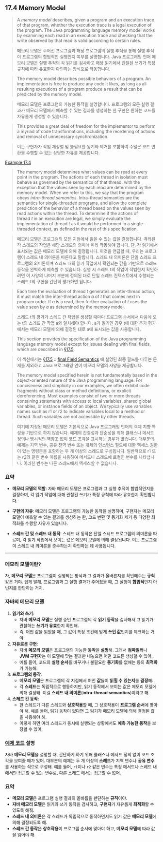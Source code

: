 ## 17.4 Memory Model

>A _memory model_ describes, given a program and an execution trace of that program, whether the execution trace is a legal execution of the program. The Java programming language memory model works by examining each read in an execution trace and checking that the write observed by that read is valid according to certain rules.

> 메모리 모델은 주어진 프로그램과 해당 프로그램의 실행 추적을 통해 실행 추적이 프로그램의 합법적인 실행인지 여부를 설명합니다.
> Java 프로그래밍 언어 메모리 모델은 실행 추적의 각 읽기를 검사하고 해당 읽기에서 관찰된 쓰기가 특정 규칙에 따라 유효한지 확인하는 방식으로 작동합니다.


> The memory model describes possible behaviors of a program. An implementation is free to produce any code it likes, as long as all resulting executions of a program produce a result that can be predicted by the memory model.

> 메모리 모델은 프로그램의 가능한 동작을 설명합니다. 프로그램의 모든 실행 결과가 메모리 모델에서 예측할 수 있는 결과를 생성하는 한 구현은 원하는 코드를 자유롭게 생성할 수 있습니다.

> This provides a great deal of freedom for the implementor to perform a myriad of code transformations, including the reordering of actions and removal of unnecessary synchronization.

> 이는 구현자가 작업 재정렬 및 ​​불필요한 동기화 제거를 포함하여 수많은 코드 변환을 수행할 수 있는 상당한 자유를 제공합니다.


[Example 17.4](https://arc.net/l/quote/ublujsot)


> The memory model determines what values can be read at every point in the program. The actions of each thread in isolation must behave as governed by the semantics of that thread, with the exception that the values seen by each read are determined by the memory model. When we refer to this, we say that the program obeys _intra-thread semantics_. Intra-thread semantics are the semantics for single-threaded programs, and allow the complete prediction of the behavior of a thread based on the values seen by read actions within the thread. To determine if the actions of thread _t_ in an execution are legal, we simply evaluate the implementation of thread _t_ as it would be performed in a single-threaded context, as defined in the rest of this specification.

> 메모리 모델은 프로그램의 모든 지점에서 읽을 수 있는 값을 결정합니다.
> 격리된 각 스레드의 작업은 해당 스레드의 의미에 따라 작동해야 합니다. 
> 단, 각 읽기에서 표시되는 값은 메모리 모델에 의해 결정됩니다. 이것을 언급할 때, 우리는 프로그램이 스레드 내 의미론을 따른다고 말합니다. 
> 스레드 내 의미론은 단일 스레드 프로그램의 의미론이며 스레드 내의 읽기 작업에서 확인되는 값을 기반으로 스레드 동작을 완벽하게 예측할 수 있습니다. 
> 실행 시 스레드 t의 작업이 적법한지 확인하려면 이 사양의 나머지 부분에 정의된 대로 단일 스레드 컨텍스트에서 수행되는 스레드 t의 구현을 간단히 평가하면 됩니다.


> Each time the evaluation of thread _t_ generates an inter-thread action, it must match the inter-thread action _a_ of _t_ that comes next in program order. If _a_ is a read, then further evaluation of _t_ uses the value seen by _a_ as determined by the memory model.

> 스레드 t의 평가가 스레드 간 작업을 생성할 때마다 프로그램 순서에서 다음에 오는 t의 스레드 간 작업 a와 일치해야 합니다.
> a가 읽기인 경우 t에 대한 추가 평가에서는 메모리 모델에 의해 결정된 대로 a에 표시되는 값을 사용합니다.

> This section provides the specification of the Java programming language memory model except for issues dealing with final fields, which are described in [§17.5](https://docs.oracle.com/javase/specs/jls/se21/html/jls-17.html#jls-17.5).

> 이 섹션에서는 [§17.5](https://docs.oracle.com/javase/specs/jls/se21/html/jls-17.html#jls-17.5) :: [final Field Semantics](https://github.com/oksusucha/for_me/blob/main/JAVA/JLS/17_Threads_and_Locks/17.5_final_Field_Semantics/17.5%20final%20Field%20Semantics.md) 에 설명된 최종 필드를 다루는 문제를 제외하고 Java 프로그래밍 언어 메모리 모델의 사양을 제공합니다.

> The memory model specified herein is not fundamentally based in the object-oriented nature of the Java programming language. For conciseness and simplicity in our examples, we often exhibit code fragments without class or method definitions, or explicit dereferencing. Most examples consist of two or more threads containing statements with access to local variables, shared global variables, or instance fields of an object. We typically use variables names such as r1 or r2 to indicate variables local to a method or thread. Such variables are not accessible by other threads.

> 여기에 지정된 메모리 모델은 기본적으로 Java 프로그래밍 언어의 객체 지향 특성을 기반으로 하지 않습니다.
> 예제의 간결성과 단순성을 위해 클래스나 메서드 정의나 명시적인 역참조 없이 코드 조각을 표시하는 경우가 많습니다.
> 대부분의 예제는 지역 변수, 공유 전역 변수 또는 개체의 인스턴스 필드에 대한 액세스 권한이 있는 명령문을 포함하는 두 개 이상의 스레드로 구성됩니다.
> 일반적으로 r1 또는 r2와 같은 변수 이름을 사용하여 메서드나 스레드에 로컬인 변수를 나타냅니다. 이러한 변수는 다른 스레드에서 액세스할 수 없습니다.


### 요약
- **메모리 모델의 역할**: 자바 메모리 모델은 프로그램과 그 실행 추적이 합법적인지를 결정하며, 각 읽기 작업에 대해 관찰된 쓰기가 특정 규칙에 따라 유효한지 확인합니다.
    
- **구현의 자유**: 메모리 모델은 프로그램의 가능한 동작을 설명하며, 구현자는 메모리 모델이 예측할 수 있는 결과를 생성하는 한, 코드 변환 및 동기화 제거 등 다양한 최적화를 수행할 자유가 있습니다.
    
- **스레드 간 및 스레드 내 동작**: 스레드 내 동작은 단일 스레드 프로그램의 의미론을 따르며, 각 읽기 작업에서 보이는 값은 메모리 모델에 의해 결정됩니다. 이는 프로그램이 스레드 내 의미론을 준수하는지 확인하는 데 사용됩니다.

---

### 메모리 모델이란?

자, **메모리 모델**은 프로그램이 실행되는 방식과 그 결과가 올바른지를 확인해주는 **규칙** 같은 거야.
쉽게 말해, 프로그램과 그 실행 결과가 주어졌을 때, 그 실행이 **합법적**인지 아닌지를 판단하는 거지.

### 자바의 메모리 모델
1. **읽기와 쓰기**:
    - 자바 **메모리 모델**은 실행 중인 프로그램의 각 **읽기 동작**을 검사해서 그 읽기가 관찰하는 **쓰기가 유효**한지 확인해.
    - 즉, 어떤 값을 읽었을 때, 그 값이 특정 조건에 맞게 **쓰인 값**인지를 체크하는 거야.
2. **자유로운 구현**:
    - 자바 **메모리 모델**은 프로그램의 가능한 **동작**을 **설명**해. 그래서 **컴파일러**나 **JVM 구현자**는 이 모델에 맞는 결과만 내놓으면 어떤 코드든 생성할 수 있어.
    - 예를 들어, 코드의 **실행 순서**를 바꾸거나 불필요한 **동기화**를 없애는 등의 **최적화**가 가능해.
3. **프로그램의 동작**:
    - **메모리 모델**은 프로그램의 각 지점에서 어떤 **값**들이 **읽힐 수 있는지**를 **결정**해.
    - 각 **스레드**는 독립적으로 행동하지만, 읽기 동작에서 보이는 값은 메모리 모델에 의해 결정돼. 이걸 **스레드 내 의미론**(**intra-thread semantics**)이라고 해.
4. **스레드 간 동작**:
    - 한 스레드가 다른 스레드와 **상호작용**할 때, 그 상호작용이 **프로그램 순서**에 맞아야 해. 예를 들어, 읽기 동작이 있다면 그 읽기가 메모리 모델에 의해 결정된 값을 사용해야 해.
    - 이렇게 하면 여러 스레드가 동시에 실행되는 상황에서도 **예측 가능한 동작**을 보장할 수 있어.

### [예제 코드](https://arc.net/l/quote/ublujsot) 설명
자바 **메모리 모델**을 설명할 때, 간단하게 하기 위해 클래스나 메서드 정의 없이 코드 조각을 보여줄 때가 있어.
대부분의 예제는 두 개 이상의 **스레드**가 지역 변수나 **공유 변수**를 사용하는 식으로 구성돼. 
예를 들어, `r1`이나 `r2` 같은 변수는 특정 메서드나 스레드 내에서만 접근할 수 있는 변수로, 다른 스레드 에서는 접근할 수 없어.

### 요약
- **메모리 모델**은 프로그램 실행 결과의 올바름을 판단하는 **규칙**이야.
- **자바 메모리 모델**은 읽기와 쓰기 동작을 검사하고, **구현자**가 자유롭게 **최적화**할 수 있도록 해줘.
- **스레드 내 의미론**은 각 스레드가 독립적으로 동작하면서도 읽기 값은 **메모리 모델**에 의해 결정되도록 해.
- **스레드 간 동작**은 **상호작용**이 프로그램 순서에 맞아야 하고, **메모리 모델**에 따라 값을 읽어야 해.